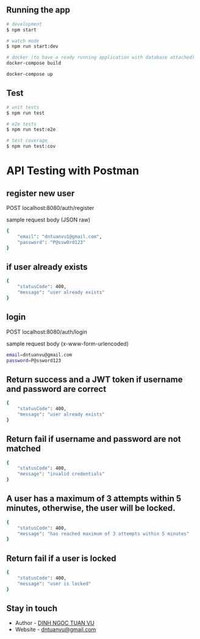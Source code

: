 ## Running the app

```bash
# development
$ npm start

# watch mode
$ npm run start:dev
```

```bash
# docker (to have a ready running application with database attached)
docker-compose build

docker-compose up
```

## Test

```bash
# unit tests
$ npm run test

# e2e tests
$ npm run test:e2e

# test coverage
$ npm run test:cov
```

# API Testing with Postman
## register new user
POST localhost:8080/auth/register

sample request body (JSON raw)
```bash
{
    "email": "dntuanvu1@gmail.com",
    "password": "P@ssw0rd123"
}
```

## if user already exists 
```bash
{
    "statusCode": 400,
    "message": "user already exists"
}
```

## login 
POST localhost:8080/auth/login

sample request body (x-www-form-urlencoded)
```bash
email=dntuanvu@gmail.com
password=P@ssword123
```

## Return success and a JWT token if username and password are correct
```bash
{
    "statusCode": 400,
    "message": "user already exists"
}
```

## Return fail if username and password are not matched
```bash
{
    "statusCode": 400,
    "message": "invalid credentials"
}
```

## A user has a maximum of 3 attempts within 5 minutes, otherwise, the user will be locked.
```bash
{
    "statusCode": 400,
    "message": "has reached maximum of 3 attempts within 5 minutes"
}
```

## Return fail if a user is locked
```bash
{
    "statusCode": 400,
    "message": "user is locked"
}
```

## Stay in touch

- Author - [DINH NGOC TUAN VU](dntuanvu@gmail.com)
- Website - [dntuanvu@gmail.com](https://www.linkedin.com/in/dntuanvu)